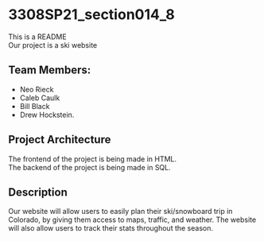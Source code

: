 # 3308SP21_section014_8
This is a README  
Our project is a ski website

## Team Members: 

- Neo Rieck
- Caleb Caulk
- Bill Black
- Drew Hockstein.

## Project Architecture

The frontend of the project is being made in HTML.  
The backend of the project is being made in SQL.

## Description
Our website will allow users to easily plan their ski/snowboard trip in Colorado, by giving them access to maps, traffic, and weather. The website will also allow users to track their stats throughout the season.

